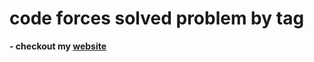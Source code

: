 # code forces solved problem by tag
**- checkout my [website](https://1ahmedzedan.github.io/Codeforces_Solved_Problem/)**

